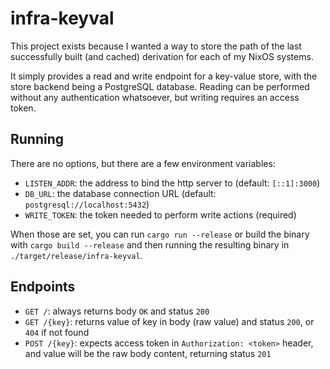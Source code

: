 # infra-keyval

This project exists because I wanted a way to store the path of
the last successfully built (and cached) derivation for each of
my NixOS systems.

It simply provides a read and write endpoint for a key-value store,
with the store backend being a PostgreSQL database.
Reading can be performed without any authentication whatsoever, but
writing requires an access token.

## Running

There are no options, but there are a few environment variables:

- `LISTEN_ADDR`: the address to bind the http server to (default: `[::1]:3000`)
- `DB_URL`: the database connection URL (default: `postgresql://localhost:5432`)
- `WRITE_TOKEN`: the token needed to perform write actions (required)

When those are set, you can run `cargo run --release` or build
the binary with `cargo build --release` and then running
the resulting binary in `./target/release/infra-keyval`.

## Endpoints

- `GET /`: always returns body `OK` and status `200`
- `GET /{key}`: returns value of key in body (raw value) and status `200`,
  or `404` if not found
- `POST /{key}`: expects access token in `Authorization: <token>` header,
  and value will be the raw body content, returning status `201`
